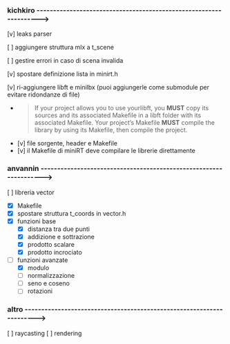 ### kichkiro ------------------------------------------------------------------>

[v] leaks parser

[ ] aggiungere struttura mlx a t_scene

[ ] gestire errori in caso di scena invalida

[v] spostare definizione lista in minirt.h

[v] ri-aggiungere libft e minilbx (puoi aggiungerle come submodule per evitare ridondanze di file)
- > If your project allows you to use yourlibft, you **MUST** copy its sources and its associated Makefile in a libft folder with its associated Makefile. Your project’s Makefile **MUST** compile the library by using its Makefile, then compile the project.
- [v] file sorgente, header e Makefile
- [v] il Makefile di miniRT deve compilare le librerie direttamente

### anvannin ------------------------------------------------------------------>
[ ] libreria vector
- [x] Makefile
- [x] spostare struttura t_coords in vector.h
- [x] funzioni base
	- [x] distanza tra due punti
	- [x] addizione e sottrazione
	- [x] prodotto scalare
	- [x] prodotto incrociato
- [ ] funzioni avanzate
	- [x] modulo
	- [ ] normalizzazione
	- [ ] seno e coseno
	- [ ] rotazioni

### altro --------------------------------------------------------------------->
[ ] raycasting
[ ] rendering
